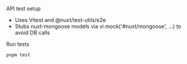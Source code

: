 API test setup

- Uses Vitest and @nuxt/test-utils/e2e
- Stubs nuxt-mongoose models via vi.mock('#nuxt/mongoose', ...) to avoid DB calls

Run tests

```
pnpm test
```
